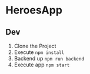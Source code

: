 # HeroesApp

## Dev

1. Clone the Project
2. Execute ```npm install```
3. Backend up ```npm run backend```
4. Execute app ```npm start```
